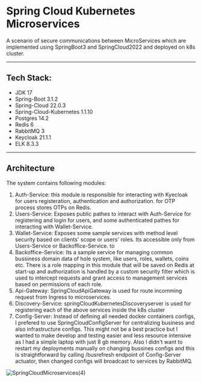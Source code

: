 # Spring Cloud Kubernetes Microservices

A scenario of secure communications between MicroServices which are implemented using SpringBoot3 and SpringCloud2022 and deployed on k8s cluster.

---

## Tech Stack:
* JDK 17
* Spring-Boot 3.1.2
* Spring-Cloud 22.0.3
* Spring-Cloud-Kubernetes 1.1.10
* Postgres 14.2
* Redis 6
* RabbitMQ 3
* Keycloak 21.1.1
* ELK 8.3.3

---
## Architecture
The system contains following modules:

1. Auth-Service: this module is responsible for interacting with Kyecloak for users registeration, authentication and authorization. for OTP process stores OTPs on Redis.
2. Users-Service: Exposes public pathes to interact with Auth-Service for registering and login for users, and some authenticated pathes for interacting with Wallet-Service.
3. Wallet-Service: Exposes some sample services with method level security based on clients' scope or users' roles. Its accessible only from Users-Service or Backoffice-Service. to
4. Backoffice-Service: Its a sample service for managing common bussiness domain data of hole system, like users, roles, wallets, coins etc. There is a role mapping in this module that will be saved on Redis at start-up and authorization is handled by a custom security filter which is used to intercept requests and grant access to management services based on permissions of each role.
5. Api-Gateway: SpringCloudApiGateway is used for route incomming request from Ingress to microservices.
6. Discovery-Service: springCloudKubernetesDiscoveryserver is used for registering each of the above services inside the k8s cluster
7. Config-Server: Instead of defining all needed docker containers configs, I prefered to use SpringCloudConfigServer for centralizing business and also infrastructure configs. This might not be a best practice but I wanted to make develop and testing easier and less resource intensive as I had a simple laptop with just 8 gb memory. Also I didn't want to restart my deployments manually on changing bussines configs and this is straightforward by calling /busrefresh endpoint of Config-Server actuator, then changed configs will broadcast to services by RabbitMQ.





![SpringCloudMicroservices(4)](https://github.com/meysam-amini/SpringCloudMicroservices/assets/59673699/5a141d1e-adbb-41ab-8321-c25a91698eb5)

